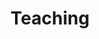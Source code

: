 ---
title: Teaching
type: landing

sections:
  - block: markdown
    content:
      title: 
      subtitle: 
      text: "
      ## Course Instructor  

      - IE 148: Information Engineering, Iowa State University (Spring 2024)  

      - IE 487/587: Big Data Analytics and Optimization, Iowa State University (Fall 2023, Fall 2024)  

      - INDE 315: Probability and Statistics for Engineers, University of Washington (Summer 2019)
    
      ## Guest Lecture
      
      - CEE 327 Transportation Engineering, University of Washington (Spring 2022)  

      - CEE 327 Transportation Engineering, University of Washington (Winter 2020)"
      

    design:
      columns: '1'
---